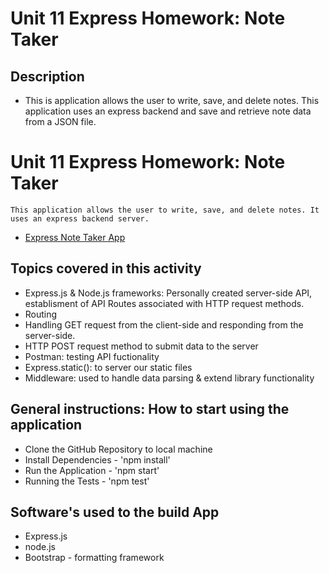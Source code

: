 # Unit 11 Express Homework: Note Taker

## Description
  *  This is application allows the user to write, save, and delete notes. This application uses an express backend and save and retrieve note data from a JSON file.
# Unit 11 Express Homework: Note Taker
    This application allows the user to write, save, and delete notes. It uses an express backend server. 
+ [Express Note Taker App](https://github.com/adoming8/Unit11_ExpressNoteTakerApp.git "Express Note Taker App") 


## Topics covered in this activity

+ Express.js & Node.js frameworks: Personally created server-side API, establisment of API Routes associated with HTTP request methods. 
+ Routing
+ Handling GET request from the client-side and responding from the server-side. 
+ HTTP POST request method to submit data to the server
+ Postman: testing API fuctionality 
+ Express.static(): to server our static files
+ Middleware: used to handle data parsing & extend library functionality


## General instructions: How to start using the application
+ Clone the GitHub Repository to local machine
+ Install Dependencies - 'npm install'
+ Run the Application - 'npm start'
+ Running the Tests - 'npm test'


## Software's used to the build App
+ Express.js
+ node.js
+ Bootstrap - formatting framework

